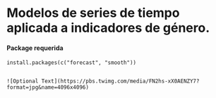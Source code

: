 # Modelos de series de tiempo aplicada a indicadores de género.


#### Package requerida
```
install.packages(c("forecast", "smooth"))


![Optional Text](https://pbs.twimg.com/media/FN2hs-xX0AENZY7?format=jpg&name=4096x4096)
